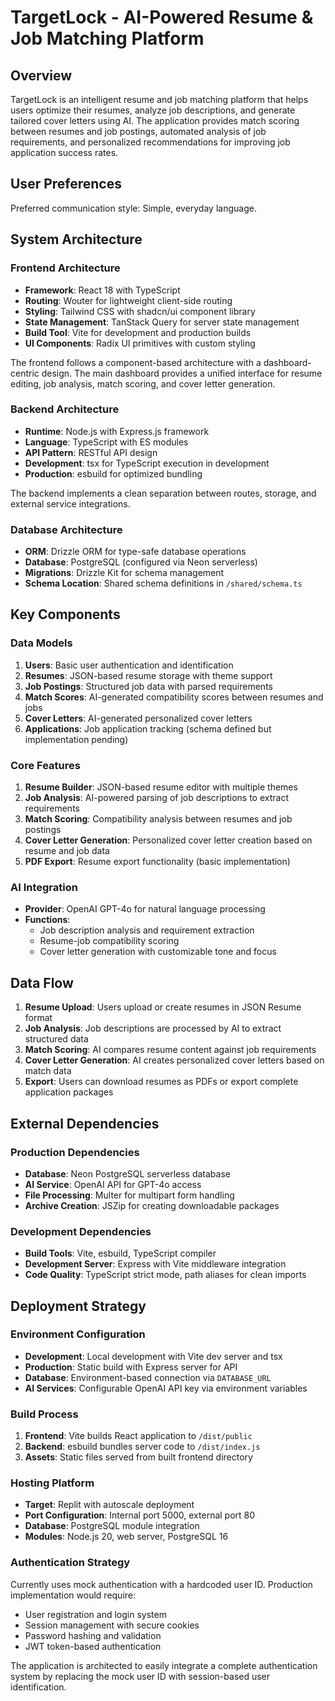 # TargetLock - AI-Powered Resume & Job Matching Platform

## Overview

TargetLock is an intelligent resume and job matching platform that helps users optimize their resumes, analyze job descriptions, and generate tailored cover letters using AI. The application provides match scoring between resumes and job postings, automated analysis of job requirements, and personalized recommendations for improving job application success rates.

## User Preferences

Preferred communication style: Simple, everyday language.

## System Architecture

### Frontend Architecture
- **Framework**: React 18 with TypeScript
- **Routing**: Wouter for lightweight client-side routing
- **Styling**: Tailwind CSS with shadcn/ui component library
- **State Management**: TanStack Query for server state management
- **Build Tool**: Vite for development and production builds
- **UI Components**: Radix UI primitives with custom styling

The frontend follows a component-based architecture with a dashboard-centric design. The main dashboard provides a unified interface for resume editing, job analysis, match scoring, and cover letter generation.

### Backend Architecture
- **Runtime**: Node.js with Express.js framework
- **Language**: TypeScript with ES modules
- **API Pattern**: RESTful API design
- **Development**: tsx for TypeScript execution in development
- **Production**: esbuild for optimized bundling

The backend implements a clean separation between routes, storage, and external service integrations.

### Database Architecture
- **ORM**: Drizzle ORM for type-safe database operations
- **Database**: PostgreSQL (configured via Neon serverless)
- **Migrations**: Drizzle Kit for schema management
- **Schema Location**: Shared schema definitions in `/shared/schema.ts`

## Key Components

### Data Models
1. **Users**: Basic user authentication and identification
2. **Resumes**: JSON-based resume storage with theme support
3. **Job Postings**: Structured job data with parsed requirements
4. **Match Scores**: AI-generated compatibility scores between resumes and jobs
5. **Cover Letters**: AI-generated personalized cover letters
6. **Applications**: Job application tracking (schema defined but implementation pending)

### Core Features
1. **Resume Builder**: JSON-based resume editor with multiple themes
2. **Job Analysis**: AI-powered parsing of job descriptions to extract requirements
3. **Match Scoring**: Compatibility analysis between resumes and job postings
4. **Cover Letter Generation**: Personalized cover letter creation based on resume and job data
5. **PDF Export**: Resume export functionality (basic implementation)

### AI Integration
- **Provider**: OpenAI GPT-4o for natural language processing
- **Functions**:
  - Job description analysis and requirement extraction
  - Resume-job compatibility scoring
  - Cover letter generation with customizable tone and focus

## Data Flow

1. **Resume Upload**: Users upload or create resumes in JSON Resume format
2. **Job Analysis**: Job descriptions are processed by AI to extract structured data
3. **Match Scoring**: AI compares resume content against job requirements
4. **Cover Letter Generation**: AI creates personalized cover letters based on match data
5. **Export**: Users can download resumes as PDFs or export complete application packages

## External Dependencies

### Production Dependencies
- **Database**: Neon PostgreSQL serverless database
- **AI Service**: OpenAI API for GPT-4o access
- **File Processing**: Multer for multipart form handling
- **Archive Creation**: JSZip for creating downloadable packages

### Development Dependencies
- **Build Tools**: Vite, esbuild, TypeScript compiler
- **Development Server**: Express with Vite middleware integration
- **Code Quality**: TypeScript strict mode, path aliases for clean imports

## Deployment Strategy

### Environment Configuration
- **Development**: Local development with Vite dev server and tsx
- **Production**: Static build with Express server for API
- **Database**: Environment-based connection via `DATABASE_URL`
- **AI Services**: Configurable OpenAI API key via environment variables

### Build Process
1. **Frontend**: Vite builds React application to `/dist/public`
2. **Backend**: esbuild bundles server code to `/dist/index.js`
3. **Assets**: Static files served from built frontend directory

### Hosting Platform
- **Target**: Replit with autoscale deployment
- **Port Configuration**: Internal port 5000, external port 80
- **Database**: PostgreSQL module integration
- **Modules**: Node.js 20, web server, PostgreSQL 16

### Authentication Strategy
Currently uses mock authentication with a hardcoded user ID. Production implementation would require:
- User registration and login system
- Session management with secure cookies
- Password hashing and validation
- JWT token-based authentication

The application is architected to easily integrate a complete authentication system by replacing the mock user ID with session-based user identification.